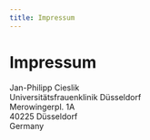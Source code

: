 ```yaml
---
title: Impressum
---
```


# Impressum

Jan-Philipp Cieslik <br />
Universitätsfrauenklinik Düsseldorf <br />
Merowingerpl. 1A<br />
40225 Düsseldorf<br />
Germany
